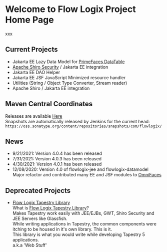 # Welcome to Flow Logix Project Home Page #
xxx

## Current Projects ##
  * Jakarta EE Lazy Data Model for <a href="https://www.primefaces.org">PrimeFaces DataTable</a>
  * <a href="https://shiro.apache.org">Apache Shiro Security</a> / Jakarta EE integration
  * Jakarta EE DAO Helper
  * Jakarta EE JSF JavaScript Minimized resource handler
  * Utilities (String / Object Type Converter, Stream reader)
  * Apache Shiro / Jakarta EE integration

## Maven Central Coordinates ##
Releases are available [Here](https://search.maven.org/search?q=g:com.flowlogix)  
Snapshots are automatically released by Jenkins for the current head: `https://oss.sonatype.org/content/repositories/snapshots/com/flowlogix/`

## News ##
- 9/21/2021: Version 4.0.4 has been released
- 7/31/2021: Version 4.0.3 has been released
- 4/30/2021: Version 4.0.1 has been released
- 12/08/2020: Version 4.0 of flowlogix-jee and flowlogix-datamodel  
Major refactor and contributed many EE and JSF modules to [OmniFaces](https://omnifaces.org)

## Deprecated Projects ##
  * [Flow Logix Tapestry Library](wiki/TapestryLibrary)  
What is [Flow Logix Tapestry Library](wiki/TapestryLibrary)? <br>
Makes Tapestry work easily with JEE/EJBs, GWT, Shiro Security and JEE Servers like Glassfish.<br>
While writing applications in Tapestry, the common components were itching to be housed in it's own library. This is it.<br>
This library is what you would write while developing Tapestry 5 applications.<br>
a.k.a 'Web Stuff'</li></ul>
